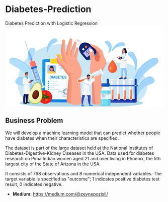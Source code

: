 # Diabetes-Prediction
Diabetes Prediction with Logistic Regression
![Screenshot](1.png)

## Business Problem

We will develop a machine learning model that can predict whether people have diabetes when their characteristics are specified.

The dataset is part of the large dataset held at the National Institutes of Diabetes-Digestive-Kidney Diseases in the USA. Data used for diabetes research on Pima Indian women aged 21 and over living in Phoenix, the 5th largest city of the State of Arizona in the USA.

It consists of 768 observations and 8 numerical independent variables. The target variable is specified as "outcome"; 1 indicates positive diabetes test result, 0 indicates negative.

- **Medium:** https://medium.com/@zeynepozisil/
